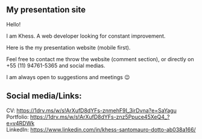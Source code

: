 ## My presentation site

Hello!

I am Khess. A web developer looking for constant improvement.

Here is the my presentation website (mobile first).

Feel free to contact me throw the website (comment section), or directly on +55 (11) 94761-5365 and social medias.

I am always open to suggestions and meetings :wink:

## Social media/Links:

CV: https://1drv.ms/w/s!ArXufD8dYFs-znmehF9I_3irDvna?e=SaYagu  
Portfolio: https://1drv.ms/w/s!ArXufD8dYFs-znz5Ppuce45XeQ4_?e=v4RDWk  
LinkedIn: https://www.linkedin.com/in/khess-santomauro-dotto-ab038a166/
